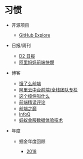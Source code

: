 # 习惯

- 开源项目

    - [GitHub Explore](https://github.com/explore)

- 日报/周刊

    - [D2 日报](https://daily.fairyever.com/)
    - [阿里妈妈前端快爆](https://zhuanlan.zhihu.com/mm-fe)

- 博客

    - [饿了么前端](https://zhuanlan.zhihu.com/ElemeFE)
    - [阿里云中台前端/全栈团队专栏](https://zhuanlan.zhihu.com/aliyun)
    - [这个控件叫什么](https://zhuanlan.zhihu.com/c_87416856)
    - [前端精读评论](https://zhuanlan.zhihu.com/FrontendPerusal)
    - [前端之巅](https://zhuanlan.zhihu.com/qianduanzhidian)
    - [InfoQ](https://www.infoq.cn/topic/33)
    - [蚂蚁金服数据体验技术](https://juejin.im/user/59659aff5188250cf956e6dd/posts)

- 年度

    - 掘金年度回顾
    
        - [2018](https://2018.juejin.im/)

